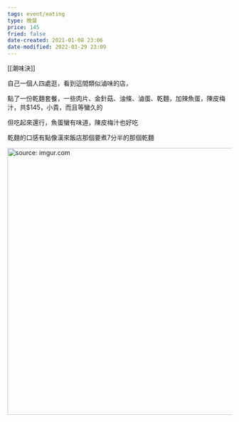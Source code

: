 ```yaml
---
tags: event/eating
type: 晚餐
price: 145
fried: false
date-created: 2021-01-08 23:06
date-modified: 2022-03-29 23:09
---
```


[[潮味決]]

自己一個人四處逛，看到這間類似滷味的店，

點了一份乾麵套餐，一些肉片、金針菇、油條、滷蛋、乾麵，加辣魚蛋，陳皮梅汁，共$145，小貴，而且等蠻久的

但吃起來還行，魚蛋蠻有味道，陳皮梅汁也好吃

乾麵的口感有點像漢來飯店那個要煮7分半的那個乾麵

<a href="https://imgur.com/HdSESdl"><img src="https://i.imgur.com/HdSESdl.jpg" title="source: imgur.com" width=600 /></a>


